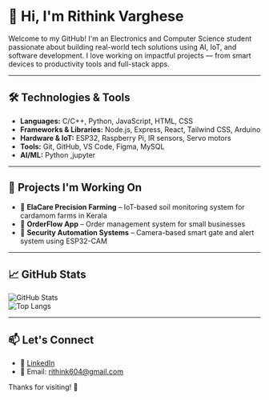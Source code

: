 # 👋 Hi, I'm Rithink Varghese

Welcome to my GitHub! I'm an Electronics and Computer Science student passionate about building real-world tech solutions using AI, IoT, and software development. I love working on impactful projects — from smart devices to productivity tools and full-stack apps.

---

## 🛠️ Technologies & Tools

- **Languages:** C/C++, Python, JavaScript, HTML, CSS  
- **Frameworks & Libraries:** Node.js, Express, React, Tailwind CSS, Arduino  
- **Hardware & IoT:** ESP32, Raspberry Pi, IR sensors, Servo motors  
- **Tools:** Git, GitHub, VS Code, Figma, MySQL  
- **AI/ML:** Python ,jupyter

---

## 🔬 Projects I'm Working On
  
- 🌿 **ElaCare Precision Farming** – IoT-based soil monitoring system for cardamom farms in Kerala  
- 💼 **OrderFlow App** – Order management system for small businesses  
- 🔐 **Security Automation Systems** – Camera-based smart gate and alert system using ESP32-CAM   

---

## 📈 GitHub Stats

![GitHub Stats](https://github-readme-stats.vercel.app/api?username=rkv6&show_icons=true&theme=radical)  
![Top Langs](https://github-readme-stats.vercel.app/api/top-langs/?username=rkv6&layout=compact&theme=radical)

---

## 📫 Let's Connect

- 🔗 [LinkedIn](www.linkedin.com/in/rithin-k-varghese)    
- 📧 Email: rithink604@gmail.com  

Thanks for visiting! 🚀
